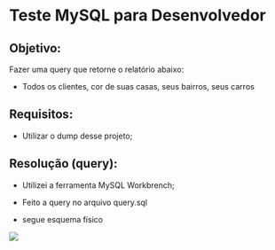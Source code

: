 # Teste MySQL para Desenvolvedor

## Objetivo:
Fazer uma query que retorne o relatório abaixo:
- Todos os clientes, cor de suas casas, seus bairros, seus carros

## Requisitos:
- Utilizar o dump desse projeto;



## Resolução (query):
- Utilizei a ferramenta MySQL Workbrench;
- Feito a query no arquivo query.sql

- segue esquema físico
<img src="https://scontent.fcgh2-1.fna.fbcdn.net/v/t1.0-9/117968648_2820624984833113_5482151275219569619_o.jpg?_nc_cat=108&_nc_sid=730e14&_nc_eui2=AeHhX0PLj73BCAbYZ1Fw77bwN6l_qepfz_g3qX-p6l_P-Eegac6cnuMPtNrVSQR8AUR48IzLgjltBsfb6mK1-5r7&_nc_ohc=KjPnTSIzg-EAX8Dz7qs&_nc_ht=scontent.fcgh2-1.fna&oh=009d7250cb8e8ae012fe85c96f63fc02&oe=5F627306">

